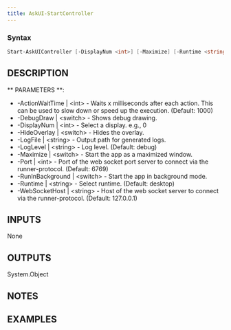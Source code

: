 ```yaml
---
title: AskUI-StartController
---
```


### Syntax
```powershell
Start-AskUIController [-DisplayNum <int>] [-Maximize] [-Runtime <string>] [-Port <int>] [-ActionWaitTime <int>] [-WebSocketHost <string>] [-LogFile <string>] [-LogLevel <string>] [-HideOverlay] [-DebugDraw] [-RunInBackground] [<CommonParameters>]
```

## DESCRIPTION


** PARAMETERS **:
- -ActionWaitTime | &lt;int&gt; - Waits x milliseconds after each action. This can be used to slow down or speed up the execution. (Default: 1000) 
- -DebugDraw | &lt;switch&gt; - Shows debug drawing. 
- -DisplayNum | &lt;int&gt; - Select a display. e.g., 0 
- -HideOverlay | &lt;switch&gt; - Hides the overlay. 
- -LogFile | &lt;string&gt; - Output path for generated logs. 
- -LogLevel | &lt;string&gt; - Log level. (Default: debug) 
- -Maximize | &lt;switch&gt; - Start the app as a maximized window. 
- -Port | &lt;int&gt; - Port of the web socket port server to connect via the runner-protocol. (Default: 6769) 
- -RunInBackground | &lt;switch&gt; - Start the app in background mode. 
- -Runtime | &lt;string&gt; - Select runtime. (Default: desktop) 
- -WebSocketHost | &lt;string&gt; - Host of the web socket server to connect via the runner-protocol. (Default: 127.0.0.1)
## INPUTS
None


## OUTPUTS
System.Object

## NOTES


## EXAMPLES
